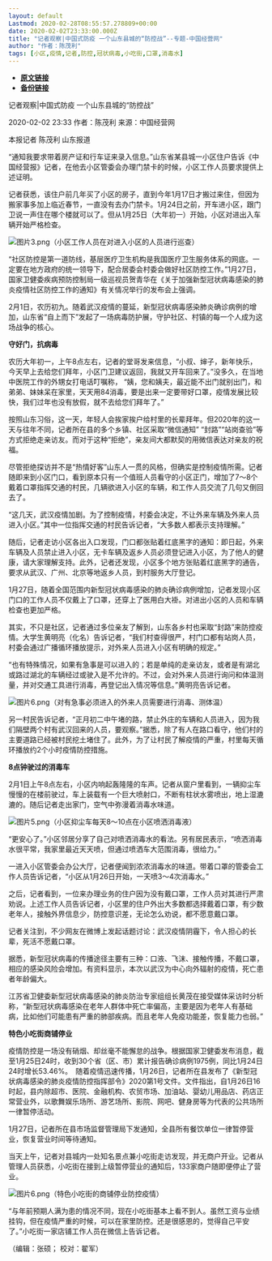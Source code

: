 ```yaml
---
layout: default
Lastmod: 2020-02-28T08:55:57.278809+00:00
date: 2020-02-02T23:33:00.000Z
title: "记者观察|中国式防疫 一个山东县城的“防控战”--专题-中国经营网"
author: "作者：陈茂利"
tags: [小区,疫情,记者,防控,冠状病毒,小吃街,口罩,消毒水]
---
```


* [**原文链接**](http://www.cb.com.cn/index/show/special/cv/cv13415473107/p/s.html)
* [**备份链接**](https://web.archive.org/web/20200211142131/http://www.cb.com.cn/index/show/special/cv/cv13415473107/p/s.html)


记者观察|中国式防疫 一个山东县城的“防控战”

2020-02-02 23:33 作者：陈茂利 来源：中国经营网

本报记者 陈茂利 山东报道

“通知我要求带着房产证和行车证来录入信息。”山东省某县城一小区住户告诉《中国经营报》记者，在他去小区管委会办理门禁卡的时候，小区工作人员要求提供上述证明。

记者获悉，该住户前几年买了小区的房子，直到今年1月17日才搬过来住，但因为搬家事多加上临近春节，一直没有去办门禁卡。1月24日之前，开车进小区，跟门卫说一声住在哪个楼就可以了。但从1月25日（大年初一）开始，小区对进出入车辆开始严格检查。

![图片3.png](/images/post/350b92ba43907f646b07d758951babad.png)（小区工作人员在对进入小区的人员进行巡查）

“社区防控是第一道防线，基层医疗卫生机构是我国医疗卫生服务体系的网底。一定要在地方政府的统一领导下，配合居委会村委会做好社区防控工作。”1月27日，国家卫健委疾病预防控制局一级巡视员贺青华在《关于加强新型冠状病毒感染的肺炎疫情社区防控工作的通知》有关情况举行的发布会上强调。

2月1日，农历初九。随着武汉疫情的蔓延，新型冠状病毒感染肺炎确诊病例的增加，山东省“自上而下”发起了一场病毒防护展，守护社区、村镇的每一个人成为这场战争的核心。

**守好门，抗病毒**

农历大年初一，上午8点左右，记者的堂哥发来信息，“小叔、婶子，新年快乐，今天早上去给您们拜年，小区门卫建议返回，我就又开车回来了。”没多久，在当地中医院工作的外甥女打电话叮嘱称， “姨，您和姨夫，最近能不出门就别出门，和弟弟、妹妹呆在家里，天天用84消毒，要是出来一定要带好口罩，疫情发展比较快，我们过年也没有放假，就不去给您们拜年了。”

按照山东习俗，这一天，年轻人会挨家挨户给村里的长辈拜年。但2020年的这一天与往年不同，记者所在县的多个乡镇、社区采取“微信通知” “封路”“站岗查验”等方式拒绝走亲访友。而对于这种“拒绝”，亲友间大都默契的用微信表达对亲友的祝福。

尽管拒绝探访并不是“热情好客”山东人一贯的风格，但确实是控制疫情所需。记者随即来到小区门口，看到原本只有一个值班人员看守的小区正门，增加了7～8个戴着口罩指挥交通的村民，几辆欲进入小区的车辆，和工作人员交流了几句又倒回去了。

“这几天，武汉疫情加剧。为了控制疫情，村委会决定，不让外来车辆及外来人员进入小区。”其中一位指挥交通的村民告诉记者，“大多数人都表示支持理解。”

随后，记者走访小区各出入口发现，门口都张贴着红底黑字的通知：即日起，外来车辆及人员禁止进入小区，无卡车辆及返乡人员必须登记进入小区，为了他人的健康，请大家理解支持。此外，记者还发现，小区多个地方张贴着红底黑字的通告，要求从武汉、广州、北京等地返乡人员，到村服务大厅登记。

1月27日，随着全国范围内新型冠状病毒感染的肺炎确诊病例增加，记者发现小区门口的工作人员不仅戴上了口罩，还穿上了医用白大褂。对进出小区的人员和车辆检查也更加严格。

其实，不只是社区，记者通过多位亲友了解到，山东各乡村也采取“封路”来防控疫情。大学生黄明亮（化名）告诉记者，“我们村查得很严，村门口都有站岗人员，村委会通过广播循环播放提示，对外来人员进入小区有明确的规定。”

“也有特殊情况，如果有急事是可以进入的；若是单纯的走亲访友，或者是有湖北或路过湖北的车辆经过或驶入是不允许的。不过，会对外来人员进行询问和体温测量，并对交通工具进行消毒，再登记出入情况等信息。”黄明亮告诉记者。

![图片6.png](/images/post/5116e8b0bc17771b2ce3ca5f3f20dd9d.png)（对有急事必须进入的外来人员需要进行消毒、测体温）

另一村民告诉记者，“正月初二中午堵的路，禁止外庄的车辆和人员进入，因为我们隔壁两个村有武汉回来的人员，要观察。”据悉，除了有人在路口看守，他们村的主要道路已经被村民挖土堵住了。此外，为了让村民了解疫情的严重，村里每天循环播放约2个小时疫情防控措施。

**8点钟驶过的消毒车**

2月1日上午8点左右，小区内响起轰隆隆的车声。记者从窗户里看到，一辆抑尘车慢慢的在楼前驶过，车上装载有一个巨大喷射口，不断有柱状水雾喷出，地上湿漉漉的。随后记者走出家门，空气中弥漫着消毒水味道。

![图片5.png](/images/post/a0736f31e1867d0980320562fdf5bc77.png)（小区抑尘车每天8～10点在小区喷洒消毒液）

“更安心了。”小区邻居分享了自己对喷洒消毒水的看法。另有居民表示，“喷洒消毒水很平常，我家里最近天天喷，但通过喷洒车大范围消毒，很给力。”

一进入小区管委会办公大厅，记者便闻到浓浓消毒水的味道。带着口罩的管委会工作人员告诉记者，“小区从1月26日开始，一天喷3～4次消毒水。”

之后，记者看到，一位来办理业务的住户因为没有戴口罩，工作人员对其进行严肃劝说。上述工作人员告诉记者，小区里的住户外出大多数都选择戴着口罩，有少数老年人，接触外界信息少，防控意识差，无论怎么劝说，都不愿意戴口罩。

记者关注到，不少网友在微博上发起话题讨论：武汉疫情阴霾下，令人担心的长辈，死活不愿戴口罩。

据悉，新型冠状病毒的传播途径主要有三种：口液、飞沫、接触传播，不戴口罩，相应的感染风险会增加。有资料显示，本次以武汉为中心向外辐射的疫情，死亡患者年龄偏大。

江苏省卫健委新型冠状病毒感染的肺炎防治专家组组长黄茂在接受媒体采访时分析称，“新型冠状病毒感染在老年人群体中死亡率偏高，主要是因为老年人有基础病，比如他们可能患有严重的肺部疾病。而且老年人免疫功能差，恢复能力也弱。”

**特色小吃街商铺停业**

疫情防控是一场没有硝烟、却丝毫不能懈怠的战争。根据国家卫健委发布消息，截至1月25日24时，收到30个省（区、市）累计报告确诊病例1975例，同比1月24日24时增长53.46%。　随着疫情迅速传播，1月26日，记者所在县发布了《新型冠状病毒感染的肺炎疫情防控指挥部令》2020第1号文件。文件指出，自1月26日16时起，县内除超市、医院、金融机构、农贸市场、加油站、婴幼儿用品店、药店正常营业外，以歌舞娱乐场所、游艺场所、影院、网吧、健身房等为代表的公共场所一律暂停活动。

1月27日，记者所在县市场监督管理局下发通知，全县所有餐饮单位一律暂停营业，恢复营业时间等待通知。

当天上午，记者对县城内一处知名景点兼小吃街走访发现，并无商户开业。记者从管理人员获悉，小吃街在接到上级暂停营业的通知后，133家商户随即便停止了营业。

![图片6.png](/images/post/63cdab05a2b270f70138f07494a9c43d.png)（特色小吃街的商铺停业防控疫情）

“与年前预期人满为患的情况不同，现在小吃街基本上看不到人。虽然工资与业绩挂钩，但在疫情严重的时候，可以在家里防控。还是很感恩的，觉得自己平安了。”小吃街一家店铺工作人员在微信上告诉记者。

（编辑：张硕； 校对：翟军）

